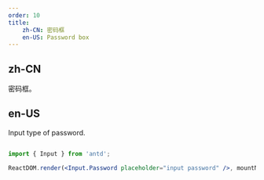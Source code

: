 ```yaml
---
order: 10
title:
    zh-CN: 密码框
    en-US: Password box
---
```


## zh-CN

密码框。

## en-US

Input type of password.

````jsx

import { Input } from 'antd';

ReactDOM.render(<Input.Password placeholder="input password" />, mountNode);
````
